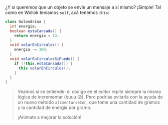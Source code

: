 ¿Y si queremos que un objeto se envíe un mensaje a sí mismo? ¡Simple! Tal como en Wollok teníamos `self`, acá tenemos `this`: 

```java
class Golondrina {
  int energia; 
  boolean estaCansada() {
    return energia < 13;
  }
  void volarEnCirculos() {
    energia -= 100;
  }
  void volarEnCirculosSiPuede() {
    if (!this.estaCansada()) {
      this.volarEnCirculos();
    }
  }
}
```

> Veamos si se entiende: el código en el editor repite siempre la misma lógica de incrementar (buuu :rage:). Pero podrías evitarla con la ayuda de un nuevo método `alimentarseCon`, que tome una cantidad de gramos y la cantidad de energía por gramo.
> 
> ¡Animate a mejorar la solución!     

